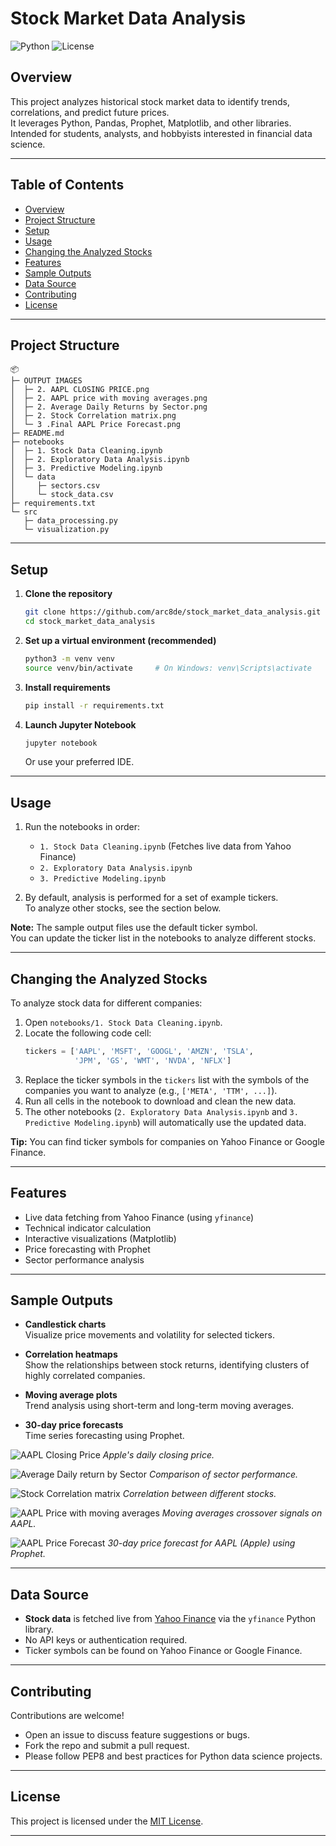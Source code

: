 # Stock Market Data Analysis

![Python](https://img.shields.io/badge/python-3.8%2B-blue)
![License](https://img.shields.io/github/license/arc8de/stock_market_data_analysis)

## Overview

This project analyzes historical stock market data to identify trends, correlations, and predict future prices.  
It leverages Python, Pandas, Prophet, Matplotlib, and other libraries.  
Intended for students, analysts, and hobbyists interested in financial data science.

---

## Table of Contents

- [Overview](#overview)
- [Project Structure](#project-structure)
- [Setup](#setup)
- [Usage](#usage)
- [Changing the Analyzed Stocks](#changing-the-analyzed-stocks)
- [Features](#features)
- [Sample Outputs](#sample-outputs)
- [Data Source](#data-source)
- [Contributing](#contributing)
- [License](#license)

---

## Project Structure

```
📦 
├─ OUTPUT IMAGES
│  ├─ 2. AAPL CLOSING PRICE.png
│  ├─ 2. AAPL price with moving averages.png
│  ├─ 2. Average Daily Returns by Sector.png
│  ├─ 2. Stock Correlation matrix.png
│  └─ 3 .Final AAPL Price Forecast.png
├─ README.md
├─ notebooks
│  ├─ 1. Stock Data Cleaning.ipynb
│  ├─ 2. Exploratory Data Analysis.ipynb
│  ├─ 3. Predictive Modeling.ipynb
│  └─ data
│     ├─ sectors.csv
│     └─ stock_data.csv
├─ requirements.txt
└─ src
   ├─ data_processing.py
   └─ visualization.py
```

---

## Setup

1. **Clone the repository**
   ```sh
   git clone https://github.com/arc8de/stock_market_data_analysis.git
   cd stock_market_data_analysis
   ```

2. **Set up a virtual environment (recommended)**
   ```sh
   python3 -m venv venv
   source venv/bin/activate     # On Windows: venv\Scripts\activate
   ```

3. **Install requirements**
   ```sh
   pip install -r requirements.txt
   ```

4. **Launch Jupyter Notebook**
   ```sh
   jupyter notebook
   ```
   Or use your preferred IDE.

---

## Usage

1. Run the notebooks in order:
   - `1. Stock Data Cleaning.ipynb` (Fetches live data from Yahoo Finance)
   - `2. Exploratory Data Analysis.ipynb`
   - `3. Predictive Modeling.ipynb`

2. By default, analysis is performed for a set of example tickers.  
   To analyze other stocks, see the section below.

**Note:** The sample output files use the default ticker symbol.  
You can update the ticker list in the notebooks to analyze different stocks.

---

## Changing the Analyzed Stocks

To analyze stock data for different companies:

1. Open `notebooks/1. Stock Data Cleaning.ipynb`.
2. Locate the following code cell:
   ```python
   tickers = ['AAPL', 'MSFT', 'GOOGL', 'AMZN', 'TSLA', 
              'JPM', 'GS', 'WMT', 'NVDA', 'NFLX']
   ```
3. Replace the ticker symbols in the `tickers` list with the symbols of the companies you want to analyze (e.g., `['META', 'TTM', ...]`).
4. Run all cells in the notebook to download and clean the new data.
5. The other notebooks (`2. Exploratory Data Analysis.ipynb` and `3. Predictive Modeling.ipynb`) will automatically use the updated data.

**Tip:** You can find ticker symbols for companies on Yahoo Finance or Google Finance.

---

## Features

- Live data fetching from Yahoo Finance (using `yfinance`)
- Technical indicator calculation
- Interactive visualizations (Matplotlib)
- Price forecasting with Prophet
- Sector performance analysis

---

## Sample Outputs

- **Candlestick charts**  
  Visualize price movements and volatility for selected tickers.

- **Correlation heatmaps**  
  Show the relationships between stock returns, identifying clusters of highly correlated companies.

- **Moving average plots**  
  Trend analysis using short-term and long-term moving averages.

- **30-day price forecasts**  
  Time series forecasting using Prophet.

![AAPL Closing Price](https://github.com/user-attachments/assets/d0b52ac7-f863-4b74-a659-fc33c2baaa97)
*Apple's daily closing price.*

![Average Daily return by Sector](https://github.com/user-attachments/assets/68746489-d8ea-48fa-8928-771ac83ae7e5)
*Comparison of sector performance.*

![Stock Correlation matrix](https://github.com/user-attachments/assets/0f9c5fc6-3a93-4b52-9a41-04984085127a)
*Correlation between different stocks.*

![AAPL Price with moving averages](https://github.com/user-attachments/assets/eaa92fd1-5043-4f22-9c5f-bd73978c37c5)
*Moving averages crossover signals on AAPL.*

![AAPL Price Forecast](https://github.com/user-attachments/assets/011b73f5-c47e-46e0-b76d-066a8b93a7f0)
*30-day price forecast for AAPL (Apple) using Prophet.*

---

## Data Source

- **Stock data** is fetched live from [Yahoo Finance](https://finance.yahoo.com) via the `yfinance` Python library.
- No API keys or authentication required.
- Ticker symbols can be found on Yahoo Finance or Google Finance.

---

## Contributing

Contributions are welcome!
- Open an issue to discuss feature suggestions or bugs.
- Fork the repo and submit a pull request.
- Please follow PEP8 and best practices for Python data science projects.

---

## License

This project is licensed under the [MIT License](LICENSE).

---
